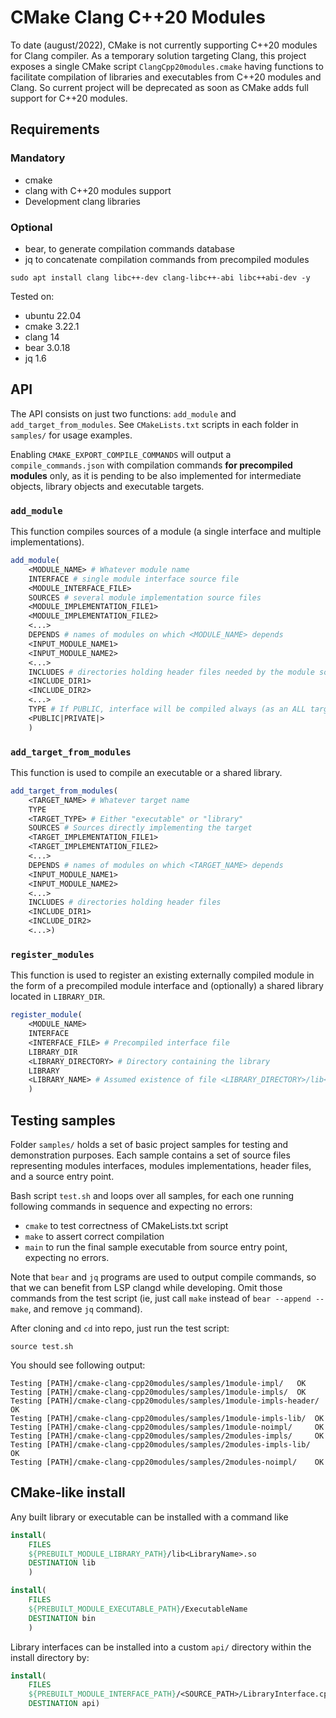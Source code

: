 # CMake Clang C++20 Modules

To date (august/2022), CMake is not currently supporting C++20 modules for Clang compiler.
As a temporary solution targeting Clang, this project exposes a single CMake
script `ClangCpp20modules.cmake` having functions to facilitate compilation of
libraries and executables from C++20 modules and Clang.
So current project will be deprecated as soon as CMake adds full support for C++20 modules.


## Requirements

### Mandatory
* cmake
* clang with C++20 modules support
* Development clang libraries

### Optional
* bear, to generate compilation commands database
* jq to concatenate compilation commands from precompiled modules

```
sudo apt install clang libc++-dev clang-libc++-abi libc++abi-dev -y
```

Tested on:

* ubuntu 22.04
* cmake 3.22.1
* clang 14
* bear 3.0.18
* jq 1.6

## API

The API consists on just two functions: `add_module` and `add_target_from_modules`.
See `CMakeLists.txt` scripts in each folder in `samples/` for usage examples.

Enabling `CMAKE_EXPORT_COMPILE_COMMANDS` will output a `compile_commands.json` with
compilation commands **for precompiled modules** only, as it is pending to be
also implemented for intermediate objects, library objects and executable targets.

### `add_module`

This function compiles sources of a module (a single interface and multiple implementations).

```cmake
add_module(
    <MODULE_NAME> # Whatever module name
    INTERFACE # single module interface source file
    <MODULE_INTERFACE_FILE>
    SOURCES # several module implementation source files
    <MODULE_IMPLEMENTATION_FILE1>
    <MODULE_IMPLEMENTATION_FILE2>
    <...>
    DEPENDS # names of modules on which <MODULE_NAME> depends
    <INPUT_MODULE_NAME1>
    <INPUT_MODULE_NAME2>
    <...>
    INCLUDES # directories holding header files needed by the module sources
    <INCLUDE_DIR1>
    <INCLUDE_DIR2>
    <...>
    TYPE # If PUBLIC, interface will be compiled always (as an ALL target)
    <PUBLIC|PRIVATE|>
    )
```

### `add_target_from_modules`

This function is used to compile an executable or a shared library.

```cmake
add_target_from_modules(
    <TARGET_NAME> # Whatever target name
    TYPE
    <TARGET_TYPE> # Either "executable" or "library"
    SOURCES # Sources directly implementing the target
    <TARGET_IMPLEMENTATION_FILE1>
    <TARGET_IMPLEMENTATION_FILE2>
    <...>
    DEPENDS # names of modules on which <TARGET_NAME> depends
    <INPUT_MODULE_NAME1>
    <INPUT_MODULE_NAME2>
    <...>
    INCLUDES # directories holding header files
    <INCLUDE_DIR1>
    <INCLUDE_DIR2>
    <...>)
```

### `register_modules`

This function is used to register an existing externally compiled module in the form of a
precompiled module interface and (optionally) a shared library located in `LIBRARY_DIR`.

```cmake
register_module(
    <MODULE_NAME>
    INTERFACE
    <INTERFACE_FILE> # Precompiled interface file
    LIBRARY_DIR
    <LIBRARY_DIRECTORY> # Directory containing the library
    LIBRARY
    <LIBRARY_NAME> # Assumed existence of file <LIBRARY_DIRECTORY>/lib<LIBRARY_NAME>.so
    )
```

## Testing samples

Folder `samples/` holds a set of basic project samples for testing and demonstration purposes.
Each sample contains a set of source files representing modules interfaces, modules implementations, header files, and a source entry point.

Bash script `test.sh` and loops over all samples, for each one running following commands in sequence and expecting no errors:

* `cmake` to test correctness of CMakeLists.txt script
* `make` to assert correct compilation
* `main` to run the final sample executable from source entry point, expecting no errors.

Note that `bear` and `jq` programs are used to output compile commands, so that we can benefit from LSP clangd while developing.
Omit those commands from the test script (ie, just call `make` instead of `bear --append -- make`, and remove `jq` command).

After cloning and `cd` into repo, just run the test script:

```
source test.sh
```

You should see following output:

```
Testing [PATH]/cmake-clang-cpp20modules/samples/1module-impl/ 	OK
Testing [PATH]/cmake-clang-cpp20modules/samples/1module-impls/ 	OK
Testing [PATH]/cmake-clang-cpp20modules/samples/1module-impls-header/ 	OK
Testing [PATH]/cmake-clang-cpp20modules/samples/1module-impls-lib/ 	OK
Testing [PATH]/cmake-clang-cpp20modules/samples/1module-noimpl/ 	OK
Testing [PATH]/cmake-clang-cpp20modules/samples/2modules-impls/ 	OK
Testing [PATH]/cmake-clang-cpp20modules/samples/2modules-impls-lib/ 	OK
Testing [PATH]/cmake-clang-cpp20modules/samples/2modules-noimpl/ 	OK
```

## CMake-like install

Any built library or executable can be installed with a command like

```cmake
install(
    FILES
    ${PREBUILT_MODULE_LIBRARY_PATH}/lib<LibraryName>.so
    DESTINATION lib
    )
```

```cmake
install(
    FILES
    ${PREBUILT_MODULE_EXECUTABLE_PATH}/ExecutableName
    DESTINATION bin
    )
```

Library interfaces can be installed into a custom `api/` directory within the install directory by:

```cmake
install(
    FILES
    ${PREBUILT_MODULE_INTERFACE_PATH}/<SOURCE_PATH>/LibraryInterface.cppm.pcm
    DESTINATION api)
```
